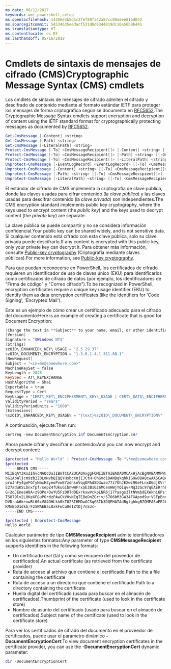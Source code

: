 ```yaml
---
ms.date: 06/12/2017
keywords: wmf,powershell,setup
ms.openlocfilehash: 14208e3b5d5c2fef80fa42a87cc00aeee81bd042
ms.sourcegitcommit: 54534635eedacf531d8d6344019dc16a50b8b441
ms.translationtype: HT
ms.contentlocale: es-ES
ms.lasthandoff: 05/16/2018
---
```

# <a name="cryptographic-message-syntax-cms-cmdlets"></a><span data-ttu-id="006ff-102">Cmdlets de sintaxis de mensajes de cifrado (CMS)</span><span class="sxs-lookup"><span data-stu-id="006ff-102">Cryptographic Message Syntax (CMS) cmdlets</span></span>

<span data-ttu-id="006ff-103">Los cmdlets de sintaxis de mensajes de cifrado admiten el cifrado y descifrado de contenido mediante el formato estándar IETF para proteger los mensajes de forma criptográfica según se documenta en [RFC5652](https://tools.ietf.org/html/rfc5652).</span><span class="sxs-lookup"><span data-stu-id="006ff-103">The Cryptographic Message Syntax cmdlets support encryption and decryption of content using the IETF standard format for cryptographically protecting messages as documented by [RFC5652](https://tools.ietf.org/html/rfc5652).</span></span>

```powershell
Get-CmsMessage [-Content] <string>
Get-CmsMessage [-Path] <string>
Get-CmsMessage [-LiteralPath] <string>
Protect-CmsMessage [-To] <CmsMessageRecipient[]> [-Content] <string> [[-OutFile] <string>]
Protect-CmsMessage [-To] <CmsMessageRecipient[]> [-Path] <string> [[-OutFile] <string>]
Protect-CmsMessage [-To] <CmsMessageRecipient[]> [-LiteralPath] <string> [[-OutFile] <string>]
Unprotect-CmsMessage [-EventLogRecord] <EventLogRecord> [[-To] <CmsMessageRecipient[]>] [-IncludeContext]
Unprotect-CmsMessage [-Content] <string> [[-To] <CmsMessageRecipient[]>] [-IncludeContext]
Unprotect-CmsMessage [-Path] <string> [[-To] <CmsMessageRecipient[]>] [-IncludeContext]
Unprotect-CmsMessage [-LiteralPath] <string> [[-To] <CmsMessageRecipient[]>] [-IncludeContext]
```

<span data-ttu-id="006ff-104">El estándar de cifrado de CMS implementa la criptografía de clave pública, donde las claves usadas para cifrar contenido (la *clave pública*) y las claves usadas para descifrar contenido (la *clave privada*) son independientes.</span><span class="sxs-lookup"><span data-stu-id="006ff-104">The CMS encryption standard implements public key cryptography, where the keys used to encrypt content (the *public key*) and the keys used to decrypt content (the *private key*) are separate.</span></span>

<span data-ttu-id="006ff-105">La clave pública se puede compartir y no se considera información confidencial.</span><span class="sxs-lookup"><span data-stu-id="006ff-105">Your public key can be shared widely, and is not sensitive data.</span></span> <span data-ttu-id="006ff-106">Si cualquier contenido está cifrado con esta clave pública, solo su clave privada puede descifrarlo.</span><span class="sxs-lookup"><span data-stu-id="006ff-106">If any content is encrypted with this public key, only your private key can decrypt it.</span></span> <span data-ttu-id="006ff-107">Para obtener más información, consulte [Public-key cryptography](https://en.wikipedia.org/wiki/Public-key_cryptography) (Criptografía mediante claves públicas).</span><span class="sxs-lookup"><span data-stu-id="006ff-107">For more information, see [Public-key cryptography](https://en.wikipedia.org/wiki/Public-key_cryptography).</span></span>

<span data-ttu-id="006ff-108">Para que puedan reconocerse en PowerShell, los certificados de cifrado requieren un identificador de uso de claves único (EKU) para identificarlos como certificados de cifrado de datos (por ejemplo, los identificadores de "Firma de código" y "Correo cifrado").</span><span class="sxs-lookup"><span data-stu-id="006ff-108">To be recognized in PowerShell, encryption certificates require a unique key usage identifier (EKU) to identify them as data encryption certificates (like the identifiers for 'Code Signing', 'Encrypted Mail').</span></span>

<span data-ttu-id="006ff-109">Este es un ejemplo de cómo crear un certificado adecuado para el cifrado del documento:</span><span class="sxs-lookup"><span data-stu-id="006ff-109">Here is an example of creating a certificate that is good for Document Encryption:</span></span>

```powershell
(Change the text in **Subject** to your name, email, or other identifier), and put in a file (i.e.: DocumentEncryption.inf):
[Version]
Signature = "$Windows NT$"
[Strings]
szOID\_ENHANCED\_KEY\_USAGE = "2.5.29.37"
szOID\_DOCUMENT\_ENCRYPTION = "1.3.6.1.4.1.311.80.1"
[NewRequest]
Subject = "<cn=me@somewhere.com>"
MachineKeySet = false
KeyLength = 2048
KeySpec = AT\_KEYEXCHANGE
HashAlgorithm = Sha1
Exportable = true
RequestType = Cert
KeyUsage = "CERT\_KEY\_ENCIPHERMENT\_KEY\_USAGE | CERT\_DATA\_ENCIPHERMENT\_KEY\_USAGE"
ValidityPeriod = "Years"
ValidityPeriodUnits = "1000"
[Extensions]
%szOID\_ENHANCED\_KEY\_USAGE% = "{text}%szOID\_DOCUMENT\_ENCRYPTION%"
```

<span data-ttu-id="006ff-110">A continuación, ejecute:</span><span class="sxs-lookup"><span data-stu-id="006ff-110">Then run:</span></span>
```powershell
certreq -new DocumentEncryption.inf DocumentEncryption.cer
```

<span data-ttu-id="006ff-111">Ahora puede cifrar y descifrar el contenido:</span><span class="sxs-lookup"><span data-stu-id="006ff-111">And you can now encrypt and decrypt content:</span></span>

```powershell
$protected = "Hello World" | Protect-CmsMessage -To "\*me@somewhere.com\*[](mailto:*leeholm@microsoft.com*)"
$protected
-----BEGIN CMS-----
MIIBqAYJKoZIhvcNAQcDoIIBmTCCAZUCAQAxggFQMIIBTAIBADA0MCAxHjAcBgNVBAMMFWxlZWhv
bG1AbWljcm9zb2Z0LmNvbQIQQYHsbcXnjIJCtH+OhGmc1DANBgkqhkiG9w0BAQcwAASCAQAnkFHM
proJnFy4geFGfyNmxH3yeoPvwEYzdnsoVqqDPAd8D3wao77z7OhJEXwz9GeFLnxD6djKV/tF4PxR
E27aduKSLbnxfpf/sepZ4fUkuGibnwWFrxGE3B1G26MCenHWjYQiqv+Nq32Gc97qEAERrhLv6S4R
G+2dJEnesW8A+z9QPo+DwYU5FzD0Td0ExrkswVckpLNR6j17Yaags3ltNVmbdEXekhi6Psf2MLMP
TSO79lv2L0KeXFGuPOrdzPAwCkV0vNEqTEBeDnZGrjv/5766bM3GW34FXApod9u+VSFpBnqVOCBA
DVDraA6k+xwBt66cV84OHLkh0kT02SIHMDwGCSqGSIb3DQEHATAdBglghkgBZQMEASoEEJbJaiRl
KMnBoD1dkb/FzSWAEBaL8xkFwCu0e1ZtDj7nSJc=
-----END CMS-----

$protected | Unprotect-CmsMessage
Hello World
```

<span data-ttu-id="006ff-112">Cualquier parámetro de tipo **CMSMessageRecipient** admite identificadores en los siguientes formatos:</span><span class="sxs-lookup"><span data-stu-id="006ff-112">Any parameter of type **CMSMessageRecipient** supports identifiers in the following formats:</span></span>
- <span data-ttu-id="006ff-113">Un certificado real (tal y como se recuperó del proveedor de certificados).</span><span class="sxs-lookup"><span data-stu-id="006ff-113">An actual certificate (as retrieved from the certificate provider)</span></span>
- <span data-ttu-id="006ff-114">Ruta de acceso al archivo que contiene el certificado.</span><span class="sxs-lookup"><span data-stu-id="006ff-114">Path to the a file containing the certificate</span></span>
- <span data-ttu-id="006ff-115">Ruta de acceso a un directorio que contiene el certificado.</span><span class="sxs-lookup"><span data-stu-id="006ff-115">Path to a directory containing the certificate</span></span>
- <span data-ttu-id="006ff-116">Huella digital del certificado (usada para buscar en el almacén de certificados).</span><span class="sxs-lookup"><span data-stu-id="006ff-116">Thumbprint of the certificate (used to look in the certificate store)</span></span>
- <span data-ttu-id="006ff-117">Nombre de asunto del certificado (usado para buscar en el almacén de certificados).</span><span class="sxs-lookup"><span data-stu-id="006ff-117">Subject name of the certificate (used to look in the certificate store)</span></span>

<span data-ttu-id="006ff-118">Para ver los certificados de cifrado del documento en el proveedor de certificados, puede usar el parámetro dinámico **-DocumentEncryptionCert**:</span><span class="sxs-lookup"><span data-stu-id="006ff-118">To view document encryption certificates in the certificate provider, you can use the **-DocumentEncryptionCert** dynamic parameter:</span></span>

```powershell
dir -DocumentEncryptionCert
```
